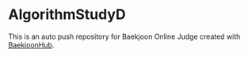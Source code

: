 # AlgorithmStudyD
This is an auto push repository for Baekjoon Online Judge created with [BaekjoonHub](https://github.com/BaekjoonHub/BaekjoonHub).
